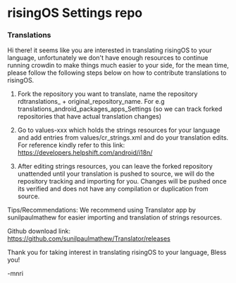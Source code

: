 # risingOS Settings repo #

### Translations ###

Hi there! it seems like you are interested in translating risingOS to your language, unfortunately we don't have enough resources to continue running crowdin to make things much easier to your side, for the mean time, please follow the following steps below on how to contribute translations to risingOS.

1. Fork the repository you want to translate, name the repository rdtranslations_ + original_repository_name.
   For e.g translations_android_packages_apps_Settings (so we can track forked repositories that have actual translation changes)

2. Go to values-xxx which holds the strings resources for your language and add entries from values/cr_strings.xml and do your translation edits.
   For reference kindly refer to this link: https://developers.helpshift.com/android/i18n/

3. After editing strings resources, you can leave the forked repository unattended until your translation is pushed to source, we will do the repository tracking and importing for you.
   Changes will be pushed once its verified and does not have any compilation or duplication from source.

Tips/Recommendations:
We recommend using Translator app by sunilpaulmathew for easier importing and translation of strings resources.

Github download link: https://github.com/sunilpaulmathew/Translator/releases

Thank you for taking interest in translating risingOS to your language, Bless you!

-mnri
